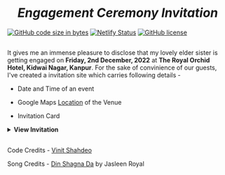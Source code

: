 <h1 align = "center"><b><i>Engagement Ceremony Invitation</i></b></h1>

[![GitHub code size in bytes](https://img.shields.io/github/languages/code-size/tushar-mahalya/Engagement-Invitation?logo=github)](https://gaurav-weds-aayushi.netlify.app/) [![Netlify Status](https://api.netlify.com/api/v1/badges/8fc51e89-421f-46ea-9dd8-72681b1f7361/deploy-status)](https://app.netlify.com/sites/gaurav-weds-aayushi/deploys) [![GitHub license](https://img.shields.io/github/license/tushar-mahalya/Engagement-Invitation?logo=github)](https://github.com/tushar-mahalya/Engagement-Invitation)
##

It gives me an immense pleasure to disclose that my lovely elder sister is getting engaged on **Friday, 2nd December, 2022** at **The Royal Orchid Hotel, Kidwai Nagar, Kanpur**. For the sake of convinience of our guests, I've created a invitation site which carries following details -

- Date and Time of an event

- Google Maps [Location](https://maps.app.goo.gl/DVfkKzF2ZFZvmn1M8) of the Venue

- Invitation Card

<details>
  <summary><strong>View Invitation</strong></summary>
  <a href="https://gaurav-weds-aayushi.netlify.app/"><img src="./invitation/banner.png"/></a>
</details>

##

Code Credits - [Vinit Shahdeo](https://github.com/vinitshahdeo)

Song Credits - [Din Shagna Da](https://www.youtube.com/watch?v=X0MDALpV29s) by Jasleen Royal
